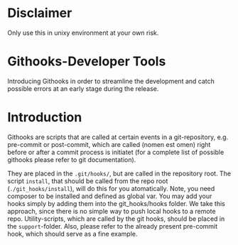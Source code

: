# Disclaimer

Only use this in unixy environment at your own risk.


# Githooks-Developer Tools

Introducing Githooks in order to streamline the
development and catch possible errors at an early stage
during the release.


# Introduction

Githooks are scripts that are called at certain events
in a git-repository, e.g. pre-commit or post-commit, which
are called (nomen est omen) right  before or after a commit
process is initiatet (for a complete list of possible githooks
please refer to git documentation).

They are placed in the `.git/hooks/`, but are called in the
repository root. The script `install`, that should be called from
the repo root (`./git_hooks/install`), will do this for you atomatically.
Note, you need composer to be installed and defined as global var.
You may add your hooks simply by adding them into the git_hooks/hooks folder.
We take this approach, since there is no simple way to push local
hooks to a remote repo.
Utility-scripts, which are called by the git hooks, should be placed
in the `support`-folder. Also, please refer to the already present
pre-commit hook, which should serve as a fine example.


